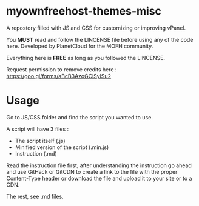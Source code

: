 # myownfreehost-themes-misc
A repostory filled with JS and CSS for customizing or improving vPanel.

You **MUST** read and follow the LINCENSE file before using any of the code here.
Developed by PlanetCloud for the MOFH community.

Everything here is **FREE** as long as you followed the LINCENSE.

Request permission to remove credits here :  https://goo.gl/forms/aBcB3AzoGCiSylSu2


# Usage
Go to JS/CSS folder and find the script you wanted to use.

A script will have 3 files :
  * The script itself (.js)
  * Minified version of the script (.min.js)
  * Instruction (.md)
  
Read the instruction file first, after understanding the instruction go ahead and
use GitHack or GitCDN to create a link to the file with the proper Content-Type header
or download the file and upload it to your site or to a CDN.

The rest, see .md files.
